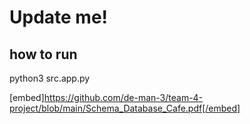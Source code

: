 # Update me!

## how to run

python3 src.app.py

[embed]https://github.com/de-man-3/team-4-project/blob/main/Schema_Database_Cafe.pdf[/embed]
